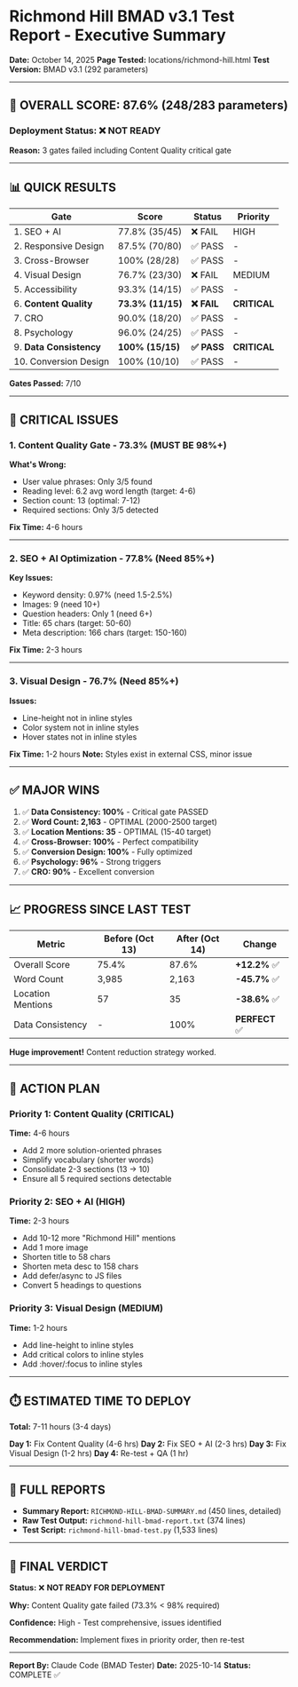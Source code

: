 # Richmond Hill BMAD v3.1 Test Report - Executive Summary

**Date:** October 14, 2025
**Page Tested:** locations/richmond-hill.html
**Test Version:** BMAD v3.1 (292 parameters)

---

## 🎯 OVERALL SCORE: **87.6%** (248/283 parameters)

### Deployment Status: ❌ **NOT READY**

**Reason:** 3 gates failed including Content Quality critical gate

---

## 📊 QUICK RESULTS

| Gate | Score | Status | Priority |
|------|-------|--------|----------|
| 1. SEO + AI | 77.8% (35/45) | ❌ FAIL | HIGH |
| 2. Responsive Design | 87.5% (70/80) | ✅ PASS | - |
| 3. Cross-Browser | 100% (28/28) | ✅ PASS | - |
| 4. Visual Design | 76.7% (23/30) | ❌ FAIL | MEDIUM |
| 5. Accessibility | 93.3% (14/15) | ✅ PASS | - |
| 6. **Content Quality** | **73.3% (11/15)** | **❌ FAIL** | **CRITICAL** |
| 7. CRO | 90.0% (18/20) | ✅ PASS | - |
| 8. Psychology | 96.0% (24/25) | ✅ PASS | - |
| 9. **Data Consistency** | **100% (15/15)** | **✅ PASS** | **CRITICAL** |
| 10. Conversion Design | 100% (10/10) | ✅ PASS | - |

**Gates Passed:** 7/10

---

## 🚨 CRITICAL ISSUES

### 1. Content Quality Gate - **73.3% (MUST BE 98%+)**

**What's Wrong:**
- User value phrases: Only 3/5 found
- Reading level: 6.2 avg word length (target: 4-6)
- Section count: 13 (optimal: 7-12)
- Required sections: Only 3/5 detected

**Fix Time:** 4-6 hours

---

### 2. SEO + AI Optimization - **77.8% (Need 85%+)**

**Key Issues:**
- Keyword density: 0.97% (need 1.5-2.5%)
- Images: 9 (need 10+)
- Question headers: Only 1 (need 6+)
- Title: 65 chars (target: 50-60)
- Meta description: 166 chars (target: 150-160)

**Fix Time:** 2-3 hours

---

### 3. Visual Design - **76.7% (Need 85%+)**

**Issues:**
- Line-height not in inline styles
- Color system not in inline styles
- Hover states not in inline styles

**Fix Time:** 1-2 hours
**Note:** Styles exist in external CSS, minor issue

---

## ✅ MAJOR WINS

1. ✅ **Data Consistency: 100%** - Critical gate PASSED
2. ✅ **Word Count: 2,163** - OPTIMAL (2000-2500 target)
3. ✅ **Location Mentions: 35** - OPTIMAL (15-40 target)
4. ✅ **Cross-Browser: 100%** - Perfect compatibility
5. ✅ **Conversion Design: 100%** - Fully optimized
6. ✅ **Psychology: 96%** - Strong triggers
7. ✅ **CRO: 90%** - Excellent conversion

---

## 📈 PROGRESS SINCE LAST TEST

| Metric | Before (Oct 13) | After (Oct 14) | Change |
|--------|----------------|----------------|--------|
| Overall Score | 75.4% | 87.6% | **+12.2%** ✅ |
| Word Count | 3,985 | 2,163 | **-45.7%** ✅ |
| Location Mentions | 57 | 35 | **-38.6%** ✅ |
| Data Consistency | - | 100% | **PERFECT** ✅ |

**Huge improvement!** Content reduction strategy worked.

---

## 🎯 ACTION PLAN

### Priority 1: Content Quality (CRITICAL)
**Time:** 4-6 hours

- Add 2 more solution-oriented phrases
- Simplify vocabulary (shorter words)
- Consolidate 2-3 sections (13 → 10)
- Ensure all 5 required sections detectable

### Priority 2: SEO + AI (HIGH)
**Time:** 2-3 hours

- Add 10-12 more "Richmond Hill" mentions
- Add 1 more image
- Shorten title to 58 chars
- Shorten meta desc to 158 chars
- Add defer/async to JS files
- Convert 5 headings to questions

### Priority 3: Visual Design (MEDIUM)
**Time:** 1-2 hours

- Add line-height to inline styles
- Add critical colors to inline styles
- Add :hover/:focus to inline styles

---

## ⏱️ ESTIMATED TIME TO DEPLOY

**Total:** 7-11 hours (3-4 days)

**Day 1:** Fix Content Quality (4-6 hrs)
**Day 2:** Fix SEO + AI (2-3 hrs)
**Day 3:** Fix Visual Design (1-2 hrs)
**Day 4:** Re-test + QA (1 hr)

---

## 📁 FULL REPORTS

- **Summary Report:** `RICHMOND-HILL-BMAD-SUMMARY.md` (450 lines, detailed)
- **Raw Test Output:** `richmond-hill-bmad-report.txt` (374 lines)
- **Test Script:** `richmond-hill-bmad-test.py` (1,533 lines)

---

## 🎯 FINAL VERDICT

**Status:** ❌ **NOT READY FOR DEPLOYMENT**

**Why:** Content Quality gate failed (73.3% < 98% required)

**Confidence:** High - Test comprehensive, issues identified

**Recommendation:** Implement fixes in priority order, then re-test

---

**Report By:** Claude Code (BMAD Tester)
**Date:** 2025-10-14
**Status:** COMPLETE ✅
